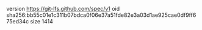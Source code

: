 version https://git-lfs.github.com/spec/v1
oid sha256:bb55c01e1c311b07bdca0f06e37a51fde82e3a03d1ae925cae0df9ff675ed34c
size 1414
